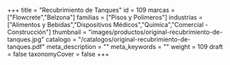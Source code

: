 +++
title = "Recubrimiento de Tanques"
id = 109
marcas = ["Flowcrete","Belzona"]
familias = ["Pisos y Polímeros"]
industrias = ["Alimentos y Bebidas","Dispositivos Médicos","Química","Comercial - Construcción"]
thumbnail = "images/productos/original-recubrimiento-de-tanques.jpg"
catalogo = "/catalogos/original-recubrimiento-de-tanques.pdf"
meta_description = ""
meta_keywords = ""
weight = 109
draft = false
taxonomyCover = false
+++
